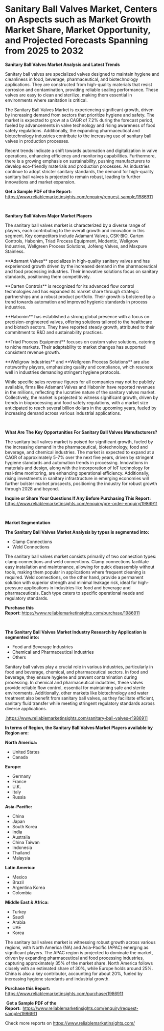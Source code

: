 <p><h1>Sanitary Ball Valves Market, Centers on Aspects such as Market Growth Market Share, Market Opportunity, and Projected Forecasts Spanning from 2025 to 2032</h1></p><p><strong>Sanitary Ball Valves Market Analysis and Latest Trends</strong></p>
<p><p>Sanitary ball valves are specialized valves designed to maintain hygiene and cleanliness in food, beverage, pharmaceutical, and biotechnology applications. They are constructed from high-quality materials that resist corrosion and contamination, providing reliable sealing performance. These valves are easy to clean and sterilize, making them essential in environments where sanitation is critical.</p><p>The Sanitary Ball Valves Market is experiencing significant growth, driven by increasing demand from sectors that prioritize hygiene and safety. The market is expected to grow at a CAGR of 7.2% during the forecast period, fueled by advancements in valve technology and rising awareness of food safety regulations. Additionally, the expanding pharmaceutical and biotechnology industries contribute to the increasing use of sanitary ball valves in production processes.</p><p>Recent trends indicate a shift towards automation and digitalization in valve operations, enhancing efficiency and monitoring capabilities. Furthermore, there is a growing emphasis on sustainability, pushing manufacturers to develop eco-friendly materials and production processes. As industries continue to adopt stricter sanitary standards, the demand for high-quality sanitary ball valves is projected to remain robust, leading to further innovations and market expansion.</p></p>
<p><strong>Get a Sample PDF of the Report:&nbsp;</strong> <a href="https://www.reliablemarketinsights.com/enquiry/request-sample/1986911?utm_campaign=2444&utm_medium=2&utm_source=Github&utm_content=ia&utm_term=28022025&utm_id=sanitary-ball-valves">https://www.reliablemarketinsights.com/enquiry/request-sample/1986911</a></p>
<p>&nbsp;</p>
<p><strong>Sanitary Ball Valves Major Market Players</strong></p>
<p><p>The sanitary ball valves market is characterized by a diverse range of players, each contributing to the overall growth and innovation in this segment. Key competitors include Adamant Valves, CSK-BIO, Carten Controls, Habonim, Triad Process Equipment, Modentic, Wellgrow Industries, Wellgreen Process Solutions, JoNeng Valves, and Maxpure Stainless.</p><p>**Adamant Valves** specializes in high-quality sanitary valves and has experienced growth driven by the increased demand in the pharmaceutical and food processing industries. Their innovative solutions focus on sanitary standards, positioning them competitively.</p><p>**Carten Controls** is recognized for its advanced flow control technologies and has expanded its market share through strategic partnerships and a robust product portfolio. Their growth is bolstered by a trend towards automation and improved hygienic standards in process industries.</p><p>**Habonim** has established a strong global presence with a focus on precision-engineered valves, offering solutions tailored to the healthcare and biotech sectors. They have reported steady growth, attributed to their commitment to R&D and sustainability practices.</p><p>**Triad Process Equipment** focuses on custom valve solutions, catering to niche markets. Their adaptability to market changes has supported consistent revenue growth.</p><p>**Wellgrow Industries** and **Wellgreen Process Solutions** are also noteworthy players, emphasizing quality and compliance, which resonate well in industries demanding stringent hygiene protocols.</p><p>While specific sales revenue figures for all companies may not be publicly available, firms like Adamant Valves and Habonim have reported revenues in the millions, reflecting the lucrative nature of the sanitary valves market. Collectively, the market is projected to witness significant growth, driven by trends in bioprocessing and food safety regulations, with a market size anticipated to reach several billion dollars in the upcoming years, fueled by increasing demand across various industrial applications.</p></p>
<p>&nbsp;</p>
<p><strong>What Are The Key Opportunities For Sanitary Ball Valves Manufacturers?</strong></p>
<p><p>The sanitary ball valves market is poised for significant growth, fueled by the increasing demand in the pharmaceutical, biotechnology, food and beverage, and chemical industries. The market is expected to expand at a CAGR of approximately 5-7% over the next five years, driven by stringent hygiene standards and automation trends in processing. Innovations in materials and design, along with the incorporation of IoT technology for real-time monitoring, are enhancing operational efficiency. Additionally, rising investments in sanitary infrastructure in emerging economies will further bolster market prospects, positioning the industry for robust growth through 2028 and beyond.</p></p>
<p><strong>Inquire or Share Your Questions If Any Before Purchasing This Report:</strong> <a href="https://www.reliablemarketinsights.com/enquiry/pre-order-enquiry/1986911?utm_campaign=2444&utm_medium=2&utm_source=Github&utm_content=ia&utm_term=28022025&utm_id=sanitary-ball-valves">https://www.reliablemarketinsights.com/enquiry/pre-order-enquiry/1986911</a></p>
<p>&nbsp;</p>
<p><strong>Market Segmentation</strong></p>
<p><strong>The Sanitary Ball Valves Market Analysis by types is segmented into:</strong></p>
<p><ul><li>Clamp Connections</li><li>Weld Connections</li></ul></p>
<p><p>The sanitary ball valves market consists primarily of two connection types: clamp connections and weld connections. Clamp connections facilitate easy installation and maintenance, allowing for quick disassembly without tools, making them popular in applications where frequent cleaning is required. Weld connections, on the other hand, provide a permanent solution with superior strength and minimal leakage risk, ideal for high-pressure applications in industries like food and beverage and pharmaceuticals. Each type caters to specific operational needs and regulatory standards.</p></p>
<p><strong>Purchase this Report:&nbsp;</strong><a href="https://www.reliablemarketinsights.com/purchase/1986911?utm_campaign=2444&utm_medium=2&utm_source=Github&utm_content=ia&utm_term=28022025&utm_id=sanitary-ball-valves">https://www.reliablemarketinsights.com/purchase/1986911</a></p>
<p>&nbsp;</p>
<p><strong>The Sanitary Ball Valves Market Industry Research by Application is segmented into:</strong></p>
<p><ul><li>Food and Beverage Industries</li><li>Chemical and Pharmaceutical Industries</li><li>Others</li></ul></p>
<p><p>Sanitary ball valves play a crucial role in various industries, particularly in food and beverage, chemical, and pharmaceutical sectors. In food and beverage, they ensure hygiene and prevent contamination during processing. In chemical and pharmaceutical industries, these valves provide reliable flow control, essential for maintaining safe and sterile environments. Additionally, other markets like biotechnology and water treatment also benefit from sanitary ball valves, as they facilitate efficient, sanitary fluid transfer while meeting stringent regulatory standards across diverse applications.</p></p>
<p><a href="https://www.reliablemarketinsights.com/sanitary-ball-valves-r1986911?utm_campaign=2444&utm_medium=2&utm_source=Github&utm_content=ia&utm_term=28022025&utm_id=sanitary-ball-valves">&nbsp;https://www.reliablemarketinsights.com/sanitary-ball-valves-r1986911</a></p>
<p><strong>In terms of Region, the Sanitary Ball Valves Market Players available by Region are:</strong></p>
<p>
    <p> <strong> North America: </strong>
        <ul>
            <li>United States</li>
            <li>Canada</li>
        </ul>
        </p> 
    <p> <strong> Europe: </strong>
        <ul>
            <li>Germany</li>
            <li>France</li>
            <li>U.K.</li>
            <li>Italy</li>
            <li>Russia</li>
        </ul>
        </p> 
    <p> <strong> Asia-Pacific: </strong>
        <ul>
            <li>China</li>
            <li>Japan</li>
            <li>South Korea</li>
            <li>India</li>
            <li>Australia</li>
            <li>China Taiwan</li>
            <li>Indonesia</li>
            <li>Thailand</li>
            <li>Malaysia</li>
        </ul>
        </p> 
    <p> <strong> Latin America: </strong>
        <ul>
            <li>Mexico</li>
            <li>Brazil</li>
            <li>Argentina Korea</li>
            <li>Colombia</li>
        </ul>
        </p> 
    <p> <strong> Middle East & Africa: </strong>
        <ul>
            <li>Turkey</li>
            <li>Saudi</li>
            <li>Arabia</li>
            <li>UAE</li>
            <li>Korea</li>
        </ul>
    </p>
    </p>
<p><p>The sanitary ball valves market is witnessing robust growth across various regions, with North America (NA) and Asia-Pacific (APAC) emerging as significant players. The APAC region is projected to dominate the market, driven by expanding pharmaceutical and food processing industries, capturing approximately 35% of the market share. North America follows closely with an estimated share of 30%, while Europe holds around 25%. China is also a key contributor, accounting for about 20%, fueled by increasing hygiene standards and industrial growth.</p></p>
<p><strong>Purchase this Report: </strong><a href="https://www.reliablemarketinsights.com/purchase/1986911?utm_campaign=2444&utm_medium=2&utm_source=Github&utm_content=ia&utm_term=28022025&utm_id=sanitary-ball-valves">https://www.reliablemarketinsights.com/purchase/1986911</a></p>
<p>&nbsp;<strong>Get a Sample PDF of the Report:&nbsp;&nbsp;</strong><a href="https://www.reliablemarketinsights.com/enquiry/request-sample/1986911?utm_campaign=2444&utm_medium=2&utm_source=Github&utm_content=ia&utm_term=28022025&utm_id=sanitary-ball-valves">https://www.reliablemarketinsights.com/enquiry/request-sample/1986911</a></p>
<p><strong></strong></p>
<p>Check more reports on <a href="https://www.reliablemarketinsights.com/?utm_campaign=2444&utm_medium=2&utm_source=Github&utm_content=ia&utm_term=28022025&utm_id=sanitary-ball-valves">https://www.reliablemarketinsights.com/</a></p>